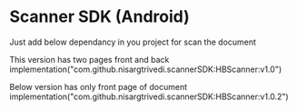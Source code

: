 # Scanner SDK (Android)

Just add below dependancy in you project for scan the document

This version has two pages front and back
implementation("com.github.nisargtrivedi.scannerSDK:HBScanner:v1.0")

Below version has only front page of document
implementation("com.github.nisargtrivedi.scannerSDK:HBScanner:v1.0.2")